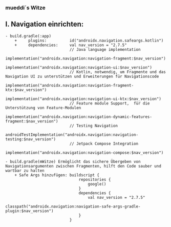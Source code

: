 ### mueddi´s Witze

## I. Navigation einrichten:
    - build.gradle(:app)
        +     plugins:          id("androidx.navigation.safeargs.kotlin")
        +     dependencies:     val nav_version = "2.7.5"
                                // Java language implementation
                                implementation("androidx.navigation:navigation-fragment:$nav_version")
                                implementation("androidx.navigation:navigation-ui:$nav_version")
                                // Kotlin, notwendig, um Fragmente und das Navigation UI zu unterstützen und Erweiterungen für Navigationscode 
                                implementation("androidx.navigation:navigation-fragment-ktx:$nav_version")
                                implementation("androidx.navigation:navigation-ui-ktx:$nav_version")
                                // Feature module Support,  für die Unterstützung von Feature-Modulen
                                implementation("androidx.navigation:navigation-dynamic-features-fragment:$nav_version")
                                // Testing Navigation
                                androidTestImplementation("androidx.navigation:navigation-testing:$nav_version")
                                // Jetpack Compose Integration
                                implementation("androidx.navigation:navigation-compose:$nav_version")

    - build.gradle(mWitze) Ermöglicht das sichere Übergeben von Navigationsargumenten zwischen Fragmenten, hilft den Code sauber und wartbar zu halten
        + Safe Args hinzufügen: buildscript {
                                    repositories {
                                        google()
                                    }
                                    dependencies {
                                        val nav_version = "2.7.5"
                                        classpath("androidx.navigation:navigation-safe-args-gradle-plugin:$nav_version")
                                    }
                                }

